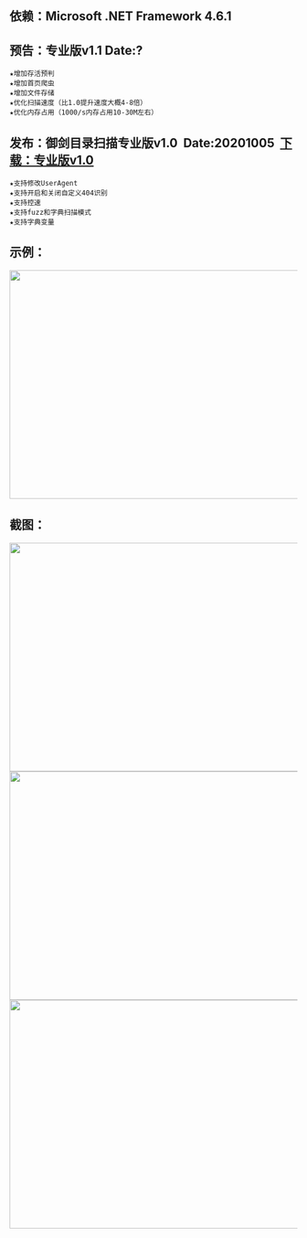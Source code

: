 ## 依赖：Microsoft .NET Framework 4.6.1

## 预告：专业版v1.1  Date:?
    ★增加存活预判
    ★增加首页爬虫
    ★增加文件存储
    ★优化扫描速度（比1.0提升速度大概4-8倍）
    ★优化内存占用（1000/s内存占用10-30M左右）

## 发布：御剑目录扫描专业版v1.0&nbsp;&nbsp;Date:20201005&nbsp;&nbsp;<a href="https://github.com/foryujian/yjdirscan/releases/download/yjdirscan/yjdirscan.zip">下载：专业版v1.0</a>
    ★支持修改UserAgent
    ★支持开启和关闭自定义404识别
    ★支持控速
    ★支持fuzz和字典扫描模式
    ★支持字典变量
## 示例：
<img src="https://github.com/foryujian/yjdirscan/blob/main/img/c1.png" width="600px"  height="400px"/><br>
     
## 截图：
<img src="https://github.com/foryujian/yjdirscan/blob/main/img/404.png" width="600px" height="400px"/><br>
<img src="https://github.com/foryujian/yjdirscan/blob/main/img/dicscan.png" width="600px"  height="400px"/><br>
<img src="https://github.com/foryujian/yjdirscan/blob/main/img/fuzzscan.png" width="600px"  height="400px"/><br>
